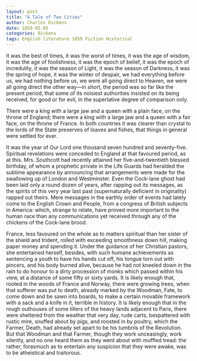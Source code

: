 ```yaml
---
layout: post
title: "A Tale of Two Cities"
author: Charles Dickens
date: 1859-05-05
categories: Dickens
tags: English literature 1859 Fiction Historical
---
```


It was the best of times, it was the worst of times, it was the age of wisdom,
it was the age of foolishness, it was the epoch of belief, it was the epoch of
incredulity, it was the season of Light, it was<!--more--> the season of Darkness, it was
the spring of hope, it was the winter of despair, we had everything before us,
we had nothing before us, we were all going direct to Heaven, we were all going
direct the other way—in short, the period was so far like the present period,
that some of its noisiest authorities insisted on its being received, for good
or for evil, in the superlative degree of comparison only.

There were a king with a large jaw and a queen with a plain face, on the throne
of England; there were a king with a large jaw and a queen with a fair face, on
the throne of France. In both countries it was clearer than crystal to the lords
of the State preserves of loaves and fishes, that things in general were settled
for ever.

It was the year of Our Lord one thousand seven hundred and seventy-five.
Spiritual revelations were conceded to England at that favoured period, as at
this. Mrs. Southcott had recently attained her five-and-twentieth blessed
birthday, of whom a prophetic private in the Life Guards had heralded the
sublime appearance by announcing that arrangements were made for the swallowing
up of London and Westminster. Even the Cock-lane ghost had been laid only a
round dozen of years, after rapping out its messages, as the spirits of this
very year last past (supernaturally deficient in originality) rapped out theirs.
Mere messages in the earthly order of events had lately come to the English
Crown and People, from a congress of British subjects in America: which, strange
to relate, have proved more important to the human race than any communications
yet received through any of the chickens of the Cock-lane brood.

France, less favoured on the whole as to matters spiritual than her sister of
the shield and trident, rolled with exceeding smoothness down hill, making paper
money and spending it. Under the guidance of her Christian pastors, she
entertained herself, besides, with such humane achievements as sentencing a
youth to have his hands cut off, his tongue torn out with pincers, and his body
burned alive, because he had not kneeled down in the rain to do honour to a
dirty procession of monks which passed within his view, at a distance of some
fifty or sixty yards. It is likely enough that, rooted in the woods of France
and Norway, there were growing trees, when that sufferer was put to death,
already marked by the Woodman, Fate, to come down and be sawn into boards, to
make a certain movable framework with a sack and a knife in it, terrible in
history. It is likely enough that in the rough outhouses of some tillers of the
heavy lands adjacent to Paris, there were sheltered from the weather that very
day, rude carts, bespattered with rustic mire, snuffed about by pigs, and
roosted in by poultry, which the Farmer, Death, had already set apart to be his
tumbrils of the Revolution. But that Woodman and that Farmer, though they work
unceasingly, work silently, and no one heard them as they went about with
muffled tread: the rather, forasmuch as to entertain any suspicion that they
were awake, was to be atheistical and traitorous.

